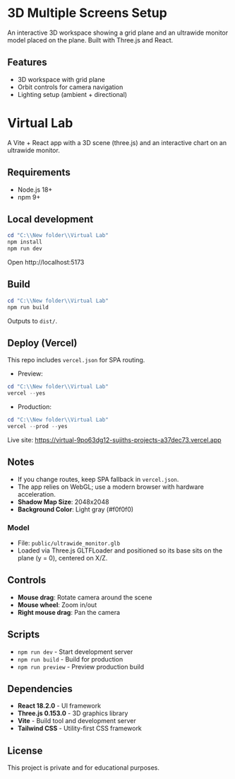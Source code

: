 # 3D Multiple Screens Setup

An interactive 3D workspace showing a grid plane and an ultrawide monitor model placed on the plane. Built with Three.js and React.

## Features

- 3D workspace with grid plane
- Orbit controls for camera navigation
- Lighting setup (ambient + directional)
# Virtual Lab

A Vite + React app with a 3D scene (three.js) and an interactive chart on an ultrawide monitor.

## Requirements
- Node.js 18+
- npm 9+

## Local development
```powershell
cd "C:\\New folder\\Virtual Lab"
npm install
npm run dev
```
Open http://localhost:5173

## Build
```powershell
cd "C:\\New folder\\Virtual Lab"
npm run build
```
Outputs to `dist/`.

## Deploy (Vercel)
This repo includes `vercel.json` for SPA routing.

- Preview:
```powershell
cd "C:\\New folder\\Virtual Lab"
vercel --yes
```
- Production:
```powershell
cd "C:\\New folder\\Virtual Lab"
vercel --prod --yes
```

Live site: https://virtual-9po63dg12-sujiths-projects-a37dec73.vercel.app

## Notes
- If you change routes, keep SPA fallback in `vercel.json`.
- The app relies on WebGL; use a modern browser with hardware acceleration.
- **Shadow Map Size**: 2048x2048
- **Background Color**: Light gray (#f0f0f0)

### Model

- File: `public/ultrawide_monitor.glb`
- Loaded via Three.js GLTFLoader and positioned so its base sits on the plane (y = 0), centered on X/Z.

## Controls

- **Mouse drag**: Rotate camera around the scene
- **Mouse wheel**: Zoom in/out
- **Right mouse drag**: Pan the camera

## Scripts

- `npm run dev` - Start development server
- `npm run build` - Build for production
- `npm run preview` - Preview production build

## Dependencies

- **React 18.2.0** - UI framework
- **Three.js 0.153.0** - 3D graphics library
- **Vite** - Build tool and development server
- **Tailwind CSS** - Utility-first CSS framework

## License

This project is private and for educational purposes.
